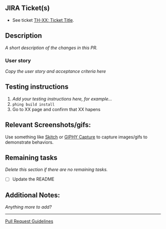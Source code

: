 ## JIRA Ticket(s)

- See ticket [TH-XX: Ticket Title](https://palantir.atlassian.net/browse/TH-XX).

## Description

_A  short description of the changes in this PR._

### User story
_Copy the user story and acceptance criteria here_

## Testing instructions

1. _Add your testing instructions here, for example..._
1. `phing build install`
1. Go to XX page and confirm that XX hapens

## Relevant Screenshots/gifs:

Use something like [Skitch](https://evernote.com/skitch/) or [GIPHY Capture](https://giphy.com/apps/giphycapture) to capture images/gifs to demonstrate behaviors.

## Remaining tasks

_Delete this section if there are no remaining tasks._

- [ ] Update the README

## Additional Notes:

_Anything more to add?_


---

[Pull Request Guidelines](https://github.com/palantirnet/towerhealth/blob/develop/docs/general/pr_review.md)
